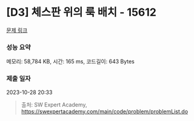 # [D3] 체스판 위의 룩 배치 - 15612 

[문제 링크](https://swexpertacademy.com/main/code/problem/problemDetail.do?contestProbId=AYOBfxwaAXsDFATW) 

### 성능 요약

메모리: 58,784 KB, 시간: 165 ms, 코드길이: 643 Bytes

### 제출 일자

2023-10-28 20:33



> 출처: SW Expert Academy, https://swexpertacademy.com/main/code/problem/problemList.do